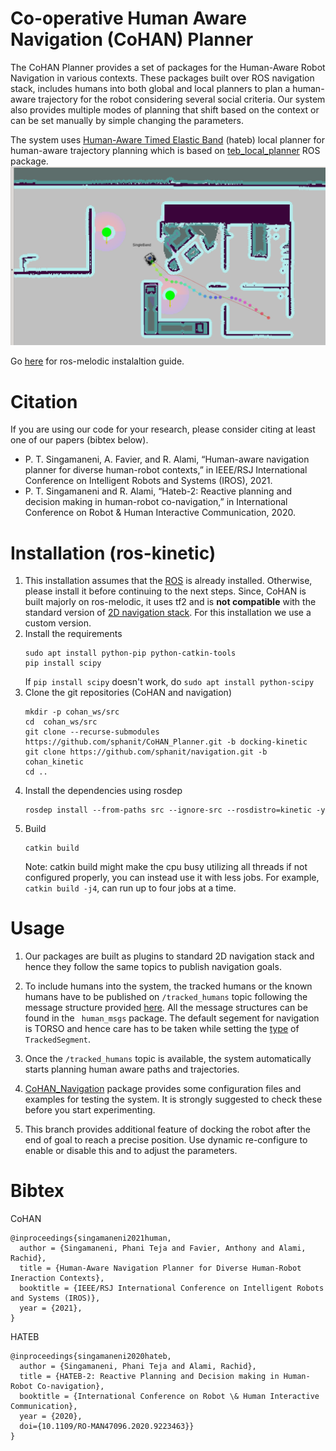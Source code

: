 # Co-operative Human Aware Navigation (CoHAN) Planner

The CoHAN Planner provides a set of packages for the Human-Aware Robot Navigation in various contexts. These packages built over ROS navigation stack, includes humans into both global and local planners to plan a human-aware trajectory for the robot considering several social criteria. Our system also provides multiple modes of planning that shift based on the context or can be set manually by simple changing the parameters.  

The system uses [Human-Aware Timed Elastic Band](https://hal.laas.fr/hal-02922029/file/Ro_Man_2020.pdf) (hateb) local planner for human-aware trajectory planning which is based on [teb_local_planner](https://github.com/rst-tu-dortmund/teb_local_planner) ROS package. 
![](https://github.com/sphanit/images/blob/main/cohan.png)


Go [here](https://github.com/sphanit/CoHAN_Planner/tree/master) for ros-melodic instalaltion guide.

# Citation 
If you are using our code for your research, please consider citing at least one of our papers (bibtex below).

- P. T. Singamaneni, A. Favier, and R. Alami, “Human-aware navigation planner for diverse human-robot contexts,” in IEEE/RSJ International Conference on Intelligent Robots and Systems (IROS), 2021.
- P. T. Singamaneni and R. Alami, “Hateb-2: Reactive planning and decision making in human-robot co-navigation,” in International Conference on Robot & Human Interactive Communication, 2020.

# Installation (ros-kinetic)
1. This installation assumes that the [ROS](http://wiki.ros.org/ROS/Installation) is already installed. Otherwise, please install it before continuing to the next steps. Since, CoHAN is built majorly on ros-melodic, it uses tf2 and is **not compatible** with the standard version of [2D navigation stack](http://wiki.ros.org/navigation). For this installation we use a custom version.
2. Install the requirements
	```
	sudo apt install python-pip python-catkin-tools
	pip install scipy
	```
	If ```pip install scipy``` doesn't work, do ```sudo apt install python-scipy```
3. Clone the git repositories (CoHAN and navigation)
	```
	mkdir -p cohan_ws/src
	cd 	cohan_ws/src
	git clone --recurse-submodules https://github.com/sphanit/CoHAN_Planner.git -b docking-kinetic
	git clone https://github.com/sphanit/navigation.git -b cohan_kinetic
	cd ..	
	```
4. Install the dependencies using rosdep
	```
	rosdep install --from-paths src --ignore-src --rosdistro=kinetic -y
	```
5. Build
	```
	catkin build
	```
	Note: catkin build might make the cpu busy utilizing all threads if not configured properly, you can instead use it with less jobs. For example, ```catkin build -j4```, can run up to four jobs at a time.
	
# Usage
1. Our packages are built as plugins to standard 2D navigation stack and hence they follow the same topics to publish navigation goals.

2. To include humans into the system, the tracked humans or the known humans have to be published on ``` /tracked_humans ``` topic following the message structure provided [here](https://github.com/sphanit/CoHAN_Planner/blob/master/human_msgs/msg/TrackedHumans.msg). All the message structures can be found in the ``` human_msgs``` package. The default segement for navigation is TORSO and hence care has to be taken while setting the [type](https://github.com/sphanit/CoHAN_Planner/blob/master/human_msgs/msg/TrackedSegmentType.msg) of ```TrackedSegment```.  

3. Once the ```/tracked_humans``` topic is available, the system automatically starts planning human aware paths and trajectories. 
4. [CoHAN_Navigation](https://github.com/sphanit/CoHAN_Navigation/tree/kinetic-devel) package provides some configuration files and examples for testing the system. It is strongly suggested to check these before you start experimenting.
5. This branch provides additional feature of docking the robot after the end of goal to reach a precise position. Use dynamic re-configure to enable or disable this and to adjust the parameters.

# Bibtex
CoHAN
```
@inproceedings{singamaneni2021human,
  author = {Singamaneni, Phani Teja and Favier, Anthony and Alami, Rachid},
  title = {Human-Aware Navigation Planner for Diverse Human-Robot Ineraction Contexts},
  booktitle = {IEEE/RSJ International Conference on Intelligent Robots and Systems (IROS)},
  year = {2021},
}
```
HATEB
```
@inproceedings{singamaneni2020hateb,
  author = {Singamaneni, Phani Teja and Alami, Rachid},
  title = {HATEB-2: Reactive Planning and Decision making in Human-Robot Co-navigation},
  booktitle = {International Conference on Robot \& Human Interactive Communication},
  year = {2020},
  doi={10.1109/RO-MAN47096.2020.9223463}}
}
```
